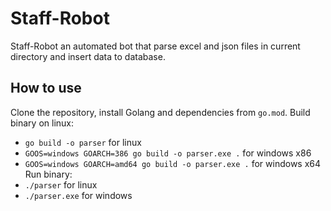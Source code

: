 # Staff-Robot

Staff-Robot an automated bot that parse excel and json files in current directory and insert data to database.

## How to use

Clone the repository, install Golang and dependencies from `go.mod`.
Build binary on linux:
- `go build -o parser` for linux
- `GOOS=windows GOARCH=386 go build -o parser.exe .` for windows x86
- `GOOS=windows GOARCH=amd64 go build -o parser.exe .` for windows x64
Run binary:
- `./parser` for linux
- `./parser.exe` for windows

